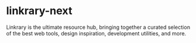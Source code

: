 # linkrary-next
Linkrary is the ultimate resource hub, bringing together a curated selection of the best web tools, design inspiration, development utilities, and more.

